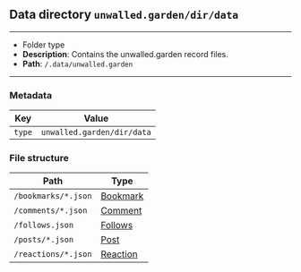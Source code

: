 ## Data directory `unwalled.garden/dir/data`

---

 - Folder type
 - **Description**: Contains the unwalled.garden record files.
 - **Path**: `/.data/unwalled.garden`

---

### Metadata

|Key|Value|
|-|-|
|`type`|`unwalled.garden/dir/data`|

### File structure

|Path|Type|
|-|-|
|`/bookmarks/*.json`|[Bookmark](/bookmark)|
|`/comments/*.json`|[Comment](/comment)|
|`/follows.json`|[Follows](/follows)|
|`/posts/*.json`|[Post](/post)|
|`/reactions/*.json`|[Reaction](/reaction)|
